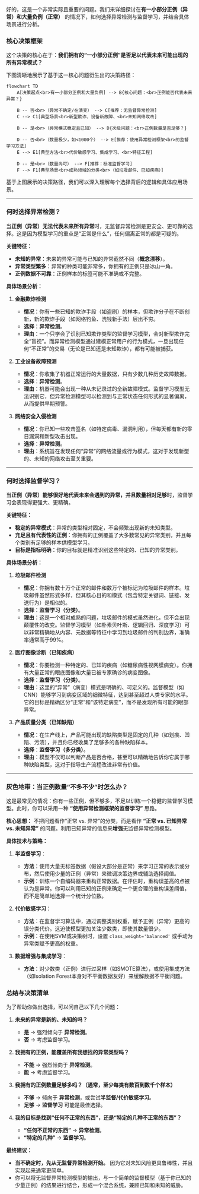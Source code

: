 好的，这是一个非常实际且重要的问题。我们来详细探讨在**有一小部分正例（异常）和大量负例（正常）** 的情况下，如何选择异常检测与监督学习，并结合具体场景进行分析。

### 核心决策框架

这个决策的核心在于：**我们拥有的“一小部分正例”是否足以代表未来可能出现的所有异常模式？**

下图清晰地展示了基于这一核心问题衍生出的决策路径：

```mermaid
flowchart TD
    A[决策起点<br>有一小部分正例和大量负例] --> B{核心问题：<br>正例能否代表未来异常？}

    B -- 否<br>（异常不确定/在演变） --> C[推荐：无监督异常检测]
    C --> C1[典型场景<br>新型欺诈、设备新故障、<br>未知网络攻击]

    B -- 是<br>（异常模式稳定且已知） --> D{次级问题：<br>正例数量是否足够？}
    
    D -- 否<br>（数量极少，如<1000个） --> E[推荐：使用异常检测框架<br>的监督学习方法]
    E --> E1[典型方法<br>代价敏感学习、集成学习、<br>特征工程]
    
    D -- 是<br>（数量尚可） --> F[推荐：标准监督学习]
    F --> F1[典型场景<br>成熟领域的分类<br>（如垃圾邮件、已知疾病）]
```

基于上图展示的决策路径，我们可以深入理解每个选择背后的逻辑和具体应用场景。

---

### 何时选择异常检测？

当**正例（异常）无法代表未来所有异常**时，无监督异常检测是更安全、更可靠的选择。这是因为模型学习的重点是“正常是什么”，任何偏离正常的都是可疑的。

**关键特征：**
*   **未知的异常**：未来的异常可能与已知的异常截然不同（**概念漂移**）。
*   **异常类型繁多**：异常的种类可能非常多，你拥有的正例只是冰山一角。
*   **正例数据不可靠**：正例样本的标签可能不准确或不完整。

**具体场景分析：**

1.  **金融欺诈检测**
    *   **情况**：你有一些已知的欺诈手段（如盗刷）的样本，但欺诈分子在不断创新，新的欺诈手段（如网络钓鱼、洗钱新手法）层出不穷。
    *   **选择**：**异常检测**。
    *   **理由**：一个只学会了识别已知欺诈类型的监督学习模型，会对新型欺诈完全“盲视”。而异常检测模型通过建模正常用户的行为模式，一旦出现任何“不正常”的交易（无论是已知还是未知欺诈），都有可能被捕获。

2.  **工业设备故障预测**
    *   **情况**：你收集了机器正常运行的大量数据，只有少数几种历史故障数据。
    *   **选择**：**异常检测**。
    *   **理由**：机器可能会出现一种从未记录过的全新故障模式。监督学习模型无法识别它，但异常检测模型可以检测到与正常状态任何形式的显著偏离，从而提供早期预警。

3.  **网络安全入侵检测**
    *   **情况**：你已知一些攻击签名（如特定病毒、漏洞利用），但每天都有新的零日漏洞和新型攻击出现。
    *   **选择**：**异常检测**。
    *   **理由**：系统旨在发现任何“异常”的网络流量或行为模式，这对于发现新型的、未知的网络攻击至关重要。

---

### 何时选择监督学习？

当**正例（异常）能够很好地代表未来会遇到的异常，并且数量相对足够**时，监督学习会表现得更强大、更精确。

**关键特征：**
*   **稳定的异常模式**：异常的类型相对固定，不会频繁出现新的未知类型。
*   **充足且有代表性的正例**：你拥有的正例覆盖了大多数常见的异常类别，并且每个类别有足够的样本供模型学习。
*   **目标是指标明确**：你的目标就是精准识别这些特定的、已知的异常类别。

**具体场景分析：**

1.  **垃圾邮件检测**
    *   **情况**：你拥有数十万个正常的邮件和数万个被标记为垃圾邮件的样本。垃圾邮件虽然形式多样，但其核心目的和模式（包含特定关键词、链接、发送行为）是相似的。
    *   **选择**：**监督学习（分类）**。
    *   **理由**：这是一个相对成熟的问题，垃圾邮件的模式虽然进化，但不会出现颠覆性的改变。监督学习模型（如朴素贝叶斯、逻辑回归、深度学习）可以非常精确地从内容、元数据等特征中学习到垃圾邮件的判别边界，准确率通常高于99%。

2.  **医疗图像诊断（已知疾病）**
    *   **情况**：你要检测一种特定的、已知的疾病（如糖尿病性视网膜病变）。你拥有大量正常的眼底图像和大量已被专家确诊的病变图像。
    *   **选择**：**监督学习（分类）**。
    *   **理由**：这里的“异常”（病变）模式是明确的、可定义的。监督模型（如CNN）能够学习到病变区域的细微特征，达到甚至超过人类专家的水平。它的目标是精确区分“正常”和“该特定病变”，而不是发现所有可能的眼部异常。

3.  **产品质量分类（已知缺陷）**
    *   **情况**：在生产线上，产品可能出现的缺陷类型是固定的几种（如划痕、凹陷、污渍），并且你已经收集了足够多的各种缺陷样本。
    *   **选择**：**监督学习（多分类）**。
    *   **理由**：模型不仅可以判断产品是否合格，甚至可以精确地告诉你它属于哪种缺陷类型，这对于指导生产流程改进非常有价值。

---

### 灰色地带：当正例数量“不多不少”时怎么办？

这是最常见的情况：你有一些正例，但不够多，不足以训练一个稳健的监督学习模型。此时，你可以采用一种 **“使用异常检测框架的监督学习”** 思路。

**核心思想：** 不把问题看作“正常 vs. 异常”的分类，而是看作 **“正常 vs. 已知异常 vs. 未知异常”** 的问题。利用已知异常的信息来**增强**无监督异常检测模型。

**具体技术与策略：**

1.  **半监督学习**：
    *   **方法**：使用大量无标签数据（假设大部分是正常）来学习正常的表示或分布，然后使用少量的正例（异常）来微调决策边界或辅助选择阈值。
    *   **示例**：训练一个自编码器来重构正常数据。在评估时，重构误差高的点被认为是异常。你可以利用已知的正例来确定一个更合理的重构误差阈值，而不是简单地选择一个统计分位数。

2.  **代价敏感学习**：
    *   **方法**：在监督学习算法中，通过调整类别权重，赋予正例（异常）更高的误分类代价。这迫使模型更加关注少数类，即使其数量很少。
    *   **示例**：在使用SVM或决策树时，设置 `class_weight='balanced'` 或手动为异常类赋予更高的权重。

3.  **数据增强与集成学习**：
    *   **方法**：对少数类（正例）进行过采样（如SMOTE算法），或使用集成方法（如Isolation Forest本身对不平衡数据友好）来缓解数据不平衡问题。

### 总结与决策清单

为了帮助你做出选择，可以问自己以下几个问题：

1.  **未来的异常是新的、未知的吗？**
    *   **是** -> 强烈倾向于 **异常检测**。
    *   **否** -> 考虑监督学习。

2.  **我拥有的正例，能覆盖所有我想找的异常类型吗？**
    *   **不能** -> 强烈倾向于 **异常检测**。
    *   **能** -> 考虑监督学习。

3.  **我拥有的正例数量足够多吗？（通常，至少每类有数百到数千个样本）**
    *   **不够** -> 倾向于 **异常检测**，或尝试**半监督/代价敏感学习**。
    *   **足够** -> **监督学习** 可能是最佳选择。

4.  **我的目标是找到“任何不正常的东西”，还是“特定的几种不正常的东西”？**
    *   **“任何不正常的东西”** -> **异常检测**。
    *   **“特定的几种”** -> **监督学习**。

**最终建议：**
*   **当不确定时，先从无监督异常检测开始。** 因为它对未知风险更具鲁棒性，并且实现起来通常更简单。
*   你可以将无监督异常检测模型的输出，与一个简单的监督模型（基于你已知的少量正例）的结果进行结合，形成一个混合系统，兼顾已知和未知的威胁。
